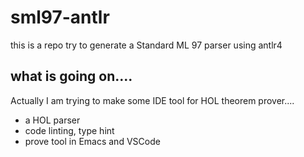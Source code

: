 # sml97-antlr

this is a repo try to generate a Standard ML 97 parser using antlr4

## what is going on....
Actually I am trying to make some IDE tool for HOL theorem prover....
- a HOL parser
- code linting, type hint
- prove tool in Emacs and VSCode